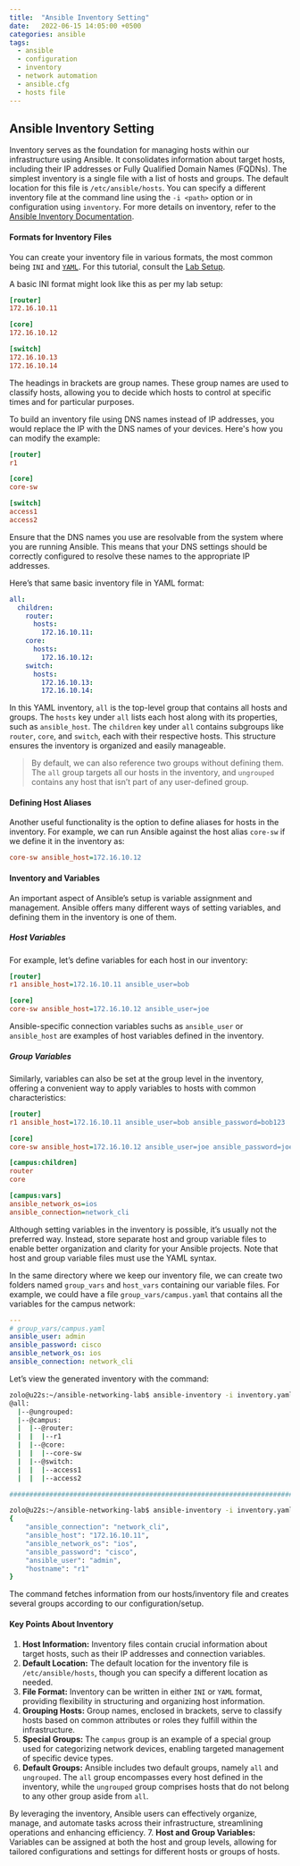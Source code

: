 ```yaml
---
title:  "Ansible Inventory Setting"
date:   2022-06-15 14:05:00 +0500
categories: ansible
tags:
  - ansible
  - configuration
  - inventory
  - network automation
  - ansible.cfg
  - hosts file
---
```


## Ansible Inventory Setting
Inventory serves as the foundation for managing hosts within our infrastructure using Ansible. It consolidates information about target hosts, including their IP addresses or Fully Qualified Domain Names (FQDNs). The simplest inventory is a single file with a list of hosts and groups. The default location for this file is `/etc/ansible/hosts`. You can specify a different inventory file at the command line using the `-i <path>` option or in configuration using `inventory`. For more details on inventory, refer to the [Ansible Inventory Documentation](https://docs.ansible.com/ansible/latest/inventory_guide/intro_inventory.html#how-to-build-your-inventory).

#### Formats for Inventory Files

You can create your inventory file in various formats, the most common being `INI` and [`YAML`](https://yaml.org/). For this tutorial, consult the [Lab Setup](https://github.com/sydasif/gns3-lab).

A basic INI format might look like this as per my lab setup:

```ini
[router]
172.16.10.11

[core]
172.16.10.12

[switch]
172.16.10.13
172.16.10.14
```

The headings in brackets are group names. These group names are used to classify hosts, allowing you to decide which hosts to control at specific times and for particular purposes.

To build an inventory file using DNS names instead of IP addresses, you would replace the IP with the DNS names of your devices. Here's how you can modify the example:

```ini
[router]
r1

[core]
core-sw

[switch]
access1
access2
```

Ensure that the DNS names you use are resolvable from the system where you are running Ansible. This means that your DNS settings should be correctly configured to resolve these names to the appropriate IP addresses.

Here’s that same basic inventory file in YAML format:

```yaml
all:
  children:
    router:
      hosts:
        172.16.10.11:
    core:
      hosts:
        172.16.10.12:
    switch:
      hosts:
        172.16.10.13:
        172.16.10.14:
```

In this YAML inventory, `all` is the top-level group that contains all hosts and groups. The `hosts` key under `all` lists each host along with its properties, such as `ansible_host`. The `children` key under `all` contains subgroups like `router`, `core`, and `switch`, each with their respective hosts. This structure ensures the inventory is organized and easily manageable.

> By default, we can also reference two groups without defining them. The `all` group targets all our hosts in the inventory, and `ungrouped` contains any host that isn’t part of any user-defined group.

#### Defining Host Aliases

Another useful functionality is the option to define aliases for hosts in the inventory. For example, we can run Ansible against the host alias `core-sw` if we define it in the inventory as:

```ini
core-sw ansible_host=172.16.10.12
```

#### Inventory and Variables

An important aspect of Ansible’s setup is variable assignment and management. Ansible offers many different ways of setting variables, and defining them in the inventory is one of them.

##### Host Variables

For example, let’s define variables for each host in our inventory:

```ini
[router]
r1 ansible_host=172.16.10.11 ansible_user=bob

[core]
core-sw ansible_host=172.16.10.12 ansible_user=joe
```

Ansible-specific connection variables suchs as `ansible_user` or `ansible_host` are examples of host variables defined in the inventory.

##### Group Variables

Similarly, variables can also be set at the group level in the inventory, offering a convenient way to apply variables to hosts with common characteristics:

```ini
[router]
r1 ansible_host=172.16.10.11 ansible_user=bob ansible_password=bob123

[core]
core-sw ansible_host=172.16.10.12 ansible_user=joe ansible_password=joe123

[campus:children]
router
core

[campus:vars]
ansible_network_os=ios
ansible_connection=network_cli
```

Although setting variables in the inventory is possible, it’s usually not the preferred way. Instead, store separate host and group variable files to enable better organization and clarity for your Ansible projects. Note that host and group variable files must use the YAML syntax.

In the same directory where we keep our inventory file, we can create two folders named `group_vars` and `host_vars` containing our variable files. For example, we could have a file `group_vars/campus.yaml` that contains all the variables for the campus network:

```yaml
---
# group_vars/campus.yaml
ansible_user: admin
ansible_password: cisco
ansible_network_os: ios
ansible_connection: network_cli
```

Let’s view the generated inventory with the command:

```bash
zolo@u22s:~/ansible-networking-lab$ ansible-inventory -i inventory.yaml --graph
@all:
  |--@ungrouped:
  |--@campus:
  |  |--@router:
  |  |  |--r1
  |  |--@core:
  |  |  |--core-sw
  |  |--@switch:
  |  |  |--access1
  |  |  |--access2

##################################################################################

zolo@u22s:~/ansible-networking-lab$ ansible-inventory -i inventory.yaml --host r1
{
    "ansible_connection": "network_cli",
    "ansible_host": "172.16.10.11",
    "ansible_network_os": "ios",
    "ansible_password": "cisco",
    "ansible_user": "admin",
    "hostname": "r1"
}
```

The command fetches information from our hosts/inventory file and creates several groups according to our configuration/setup.

#### Key Points About Inventory

1.  **Host Information:** Inventory files contain crucial information about target hosts, such as their IP addresses and connection variables.
2.  **Default Location:** The default location for the inventory file is `/etc/ansible/hosts`, though you can specify a different location as needed.
3.  **File Format:** Inventory can be written in either `INI` or `YAML` format, providing flexibility in structuring and organizing host information.
4.  **Grouping Hosts:** Group names, enclosed in brackets, serve to classify hosts based on common attributes or roles they fulfill within the infrastructure.
5.  **Special Groups:** The `campus` group is an example of a special group used for categorizing network devices, enabling targeted management of specific device types.
6.  **Default Groups:** Ansible includes two default groups, namely `all` and `ungrouped`. The `all` group encompasses every host defined in the inventory, while the `ungrouped` group comprises hosts that do not belong to any other group aside from `all`.

By leveraging the inventory, Ansible users can effectively organize, manage, and automate tasks across their infrastructure, streamlining operations and enhancing efficiency.
7.  **Host and Group Variables:** Variables can be assigned at both the host and group levels, allowing for tailored configurations and settings for different hosts or groups of hosts.
